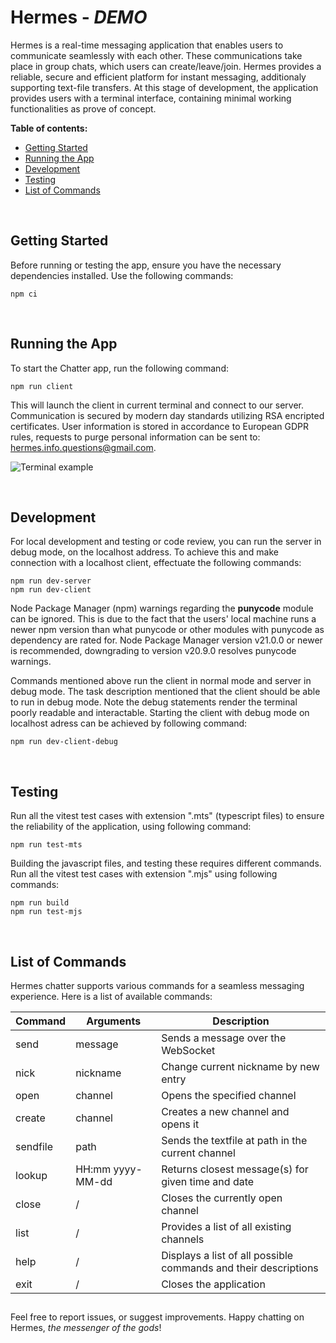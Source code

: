 # Hermes - **_DEMO_**

Hermes is a real-time messaging application that enables users to communicate seamlessly with each other. These communications take place in group chats, which users can create/leave/join. Hermes provides a reliable, secure and efficient platform for instant messaging, additionaly supporting text-file transfers. At this stage of development, the application provides users with a terminal interface, containing minimal working functionalities as prove of concept.

**Table of contents:**

- [Getting Started](#getting-started)
- [Running the App](#running-the-app)
- [Development](#development)
- [Testing](#testing)
- [List of Commands](#list-of-commands)

<br>

## Getting Started

Before running or testing the app, ensure you have the necessary dependencies installed. Use the following commands:

```shell
npm ci
```

<br>

## Running the App

To start the Chatter app, run the following command:

```shell
npm run client
```

This will launch the client in current terminal and connect to our server. Communication is secured by modern day standards utilizing RSA encripted certificates. User information is stored in accordance to European GDPR rules, requests to purge personal information can be sent to: [hermes.info.questions@gmail.com](mailto:hermes.info.questions@gmail.com?subject=Chatter-PenOCWProject%20Inquiry&body=Hello,%0A%0AI%20have%20the%20following%20questions%3A%0A%0A).

![](https://i.imgur.com/AhA1dqH.png 'Terminal example')

<br>

## Development

For local development and testing or code review, you can run the server in debug mode, on the localhost address. To achieve this and make connection with a localhost client, effectuate the following commands:

```shell
npm run dev-server
npm run dev-client
```

Node Package Manager (npm) warnings regarding the **punycode** module can be ignored. This is due to the fact that the users' local machine runs a newer npm version than what punycode or other modules with punycode as dependency are rated for. Node Package Manager version v21.0.0 or newer is recommended, downgrading to version v20.9.0 resolves punycode warnings.

Commands mentioned above run the client in normal mode and server in debug mode. The task description mentioned that the client should be able to run in debug mode. Note the debug statements render the terminal poorly readable and interactable. Starting the client with debug mode on localhost adress can be achieved by following command:

```shell
npm run dev-client-debug
```

<br>

## Testing

Run all the vitest test cases with extension ".mts" (typescript files) to ensure the reliability of the application, using following command:

```shell
npm run test-mts
```

Building the javascript files, and testing these requires different commands. Run all the vitest test cases with extension ".mjs" using following commands:

```shell
npm run build
npm run test-mjs
```

<br>

## List of Commands

Hermes chatter supports various commands for a seamless messaging experience. Here is a list of available commands:

| Command  | Arguments        | Description                                                     |
| -------- | ---------------- | --------------------------------------------------------------- |
| send     | message          | Sends a message over the WebSocket                              |
| nick     | nickname         | Change current nickname by new entry                            |
| open     | channel          | Opens the specified channel                                     |
| create   | channel          | Creates a new channel and opens it                              |
| sendfile | path             | Sends the textfile at path in the current channel               |
| lookup   | HH:mm yyyy-MM-dd | Returns closest message(s) for given time and date              |
| close    | /                | Closes the currently open channel                               |
| list     | /                | Provides a list of all existing channels                        |
| help     | /                | Displays a list of all possible commands and their descriptions |
| exit     | /                | Closes the application                                          |

##

Feel free to report issues, or suggest improvements. Happy chatting on Hermes, _the messenger of the gods_!
